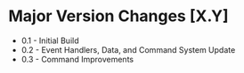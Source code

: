 # Major Version Changes [X.Y]
- 0.1 - Initial Build
- 0.2 - Event Handlers, Data, and Command System Update
- 0.3 - Command Improvements